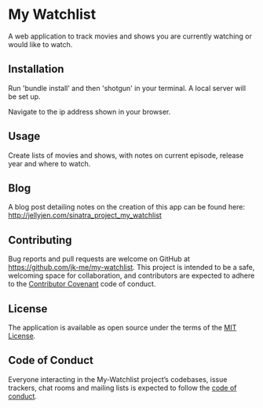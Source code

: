 # My Watchlist

A web application to track movies and shows you are currently watching or would like to watch.

## Installation

Run 'bundle install' and then 'shotgun' in your terminal. A local server will be set up.

Navigate to the ip address shown in your browser. 

## Usage

Create lists of movies and shows, with notes on current episode, release year and where to watch.

## Blog

A blog post detailing notes on the creation of this app can be found here: http://jellyjen.com/sinatra_project_my_watchlist

## Contributing

Bug reports and pull requests are welcome on GitHub at https://github.com/jk-me/my-watchlist. This project is intended to be a safe, welcoming space for collaboration, and contributors are expected to adhere to the [Contributor Covenant](http://contributor-covenant.org) code of conduct.

## License

The application is available as open source under the terms of the [MIT License](https://opensource.org/licenses/MIT).

## Code of Conduct

Everyone interacting in the My-Watchlist project’s codebases, issue trackers, chat rooms and mailing lists is expected to follow the [code of conduct](https://github.com/jk-me/my-watchlist/blob/master/CODE_OF_CONDUCT.md).
